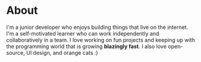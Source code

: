 # About
I'm a junior developer who enjoys building things that live on the internet.
I'm a self-motivated learner who can work independently and collaboratively in a team.
I love working on fun projects and keeping up with the programming world that is growing **blazingly fast**.
I also love open-source, UI design, and orange cats :)
